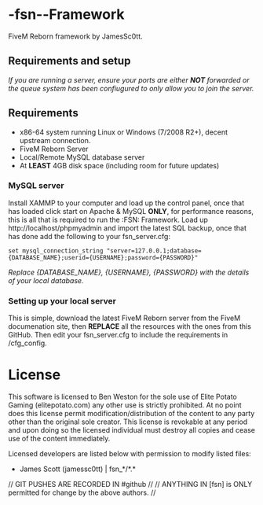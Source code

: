 # -fsn--Framework
FiveM Reborn framework by JamesSc0tt.

## Requirements and setup
*If you are running a server, ensure your ports are either **NOT** forwarded or the queue system has been confiugured to only allow you to join the server.*

## Requirements
- x86-64 system running Linux or Windows (7/2008 R2+), decent upstream connection.
- FiveM Reborn Server
- Local/Remote MySQL database server
- At **LEAST** 4GB disk space (including room for future updates) 

### MySQL server
Install XAMMP to your computer and load up the control panel, once that has loaded click start on Apache & MySQL **ONLY**, for performance reasons, this is all that is required to run the :FSN: Framework.
Load up http://localhost/phpmyadmin and import the latest SQL backup, once that has done add the following to your fsn_server.cfg:
```
set mysql_connection_string "server=127.0.0.1;database={DATABASE_NAME};userid={USERNAME};password={PASSWORD}"
```
*Replace {DATABASE_NAME}, {USERNAME}, {PASSWORD} with the details of your local database.*

### Setting up your local server
This is simple, download the latest FiveM Reborn server from the FiveM documenation site, then **REPLACE** all the resources with the ones from this GitHub. Then edit your fsn_server.cfg to include the requirements in /cfg_config.


# License
This software is licensed to Ben Weston for the sole use of Elite Potato Gaming (elitepotato.com) any other use is strictly prohibited.
At no point does this license permit modification/distribution of the content to any party other than the original sole creator.
This license is revokable at any period and upon doing so the licensed individual must destroy all copies and cease use of the content immediately.

Licensed developers are listed below with permission to modify listed files:
- James Scott (jamessc0tt) | fsn_\*/\*.\*

// GIT PUSHES ARE RECORDED IN #github //
// ANYTHING IN [fsn] is ONLY permitted for change by the above authors. //
